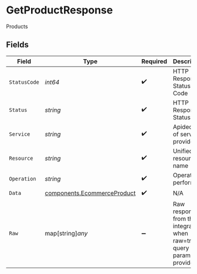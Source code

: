 # GetProductResponse

Products


## Fields

| Field                                                                      | Type                                                                       | Required                                                                   | Description                                                                | Example                                                                    |
| -------------------------------------------------------------------------- | -------------------------------------------------------------------------- | -------------------------------------------------------------------------- | -------------------------------------------------------------------------- | -------------------------------------------------------------------------- |
| `StatusCode`                                                               | *int64*                                                                    | :heavy_check_mark:                                                         | HTTP Response Status Code                                                  | 200                                                                        |
| `Status`                                                                   | *string*                                                                   | :heavy_check_mark:                                                         | HTTP Response Status                                                       | OK                                                                         |
| `Service`                                                                  | *string*                                                                   | :heavy_check_mark:                                                         | Apideck ID of service provider                                             | shopify                                                                    |
| `Resource`                                                                 | *string*                                                                   | :heavy_check_mark:                                                         | Unified API resource name                                                  | products                                                                   |
| `Operation`                                                                | *string*                                                                   | :heavy_check_mark:                                                         | Operation performed                                                        | one                                                                        |
| `Data`                                                                     | [components.EcommerceProduct](../../models/components/ecommerceproduct.md) | :heavy_check_mark:                                                         | N/A                                                                        |                                                                            |
| `Raw`                                                                      | map[string]*any*                                                           | :heavy_minus_sign:                                                         | Raw response from the integration when raw=true query param is provided    |                                                                            |